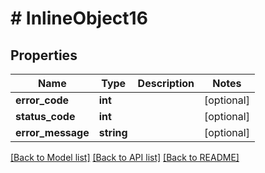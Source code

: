 # # InlineObject16

## Properties

Name | Type | Description | Notes
------------ | ------------- | ------------- | -------------
**error_code** | **int** |  | [optional]
**status_code** | **int** |  | [optional]
**error_message** | **string** |  | [optional]

[[Back to Model list]](../../README.md#models) [[Back to API list]](../../README.md#endpoints) [[Back to README]](../../README.md)
